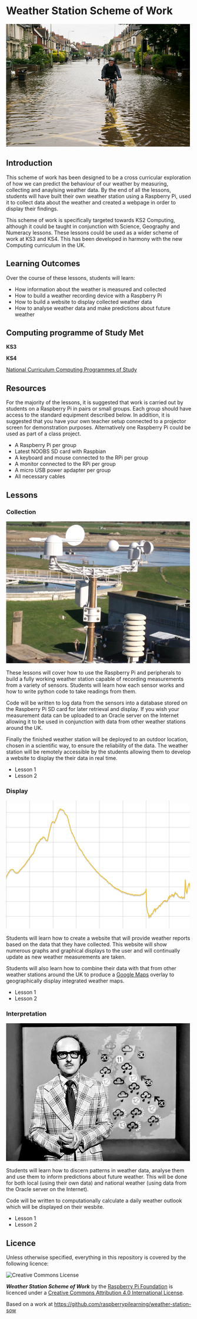 # Weather Station Scheme of Work

![](images/flooding.png)

## Introduction
This scheme of work has been designed to be a cross curricular exploration of how we can predict the behaviour of our weather by measuring, collecting and anaylsing weather data. By the end of all the lessons, students will have built their own weather station using a Raspberry Pi, used it to collect data about the weather and created a webpage in order to display their findings. 

This scheme of work is specifically targeted towards KS2 Computing, although it could be taught in conjunction with Science, Geography and Numeracy lessons. These lessons could be used as a wider scheme of work at KS3 and KS4. This has been developed in harmony with the new Computing curriculum in the UK.

## Learning Outcomes
Over the course of these lessons, students will learn:
- How information about the weather is measured and collected
- How to build a weather recording device with a Raspberry Pi
- How to build a website to display collected weather data
- How to analyse weather data and make predictions about future weather

## Computing programme of Study Met 

**KS3**

**KS4**

[National Curriculum Computing Programmes of Study](https://www.gov.uk/government/publications/national-curriculum-in-england-computing-programmes-of-study/national-curriculum-in-england-computing-programmes-of-study#key-stage-3)

## Resources
For the majority of the lessons, it is suggested that work is carried out by students on a Raspberry Pi in pairs or small groups. Each group should have access to the standard equipment described below. In addition, it is suggested that you have your own teacher setup connected to a projector screen for demonstration purposes. Alternatively one Raspberry Pi could be used as part of a class project.

- A Raspberry Pi per group
- Latest NOOBS SD card with Raspbian
- A keyboard and mouse connected to the RPi per group
- A monitor connected to the RPi per group
- A micro USB power apdapter per group
- All necessary cables

## Lessons

### Collection

![](images/weather_station.jpg)

These lessons will cover how to use the Raspberry Pi and peripherals to build a fully working weather station capable of recording measurements from a variety of sensors. Students will learn how each sensor works and how to write python code to take readings from them.

Code will be written to log data from the sensors into a database stored on the Raspberry Pi SD card for later retrieval and display. If you wish your measurement data can be uploaded to an Oracle server on the Internet allowing it to be used in conjunction with data from other weather stations around the UK.

Finally the finished weather station will be deployed to an outdoor location, chosen in a scientific way, to ensure the reliability of the data. The weather station will be remotely accessible by the students allowing them to develop a website to display the their data in real time.

- Lesson 1
- Lesson 2

### Display

![](images/flot.png)

Students will learn how to create a website that will provide weather reports based on the data that they have collected. This website will show numerous graphs and graphical displays to the user and will continually update as new weather measurements are taken.

Students will also learn how to combine their data with that from other weather stations around the UK to produce a [Google Maps](https://maps.google.co.uk/) overlay to geographically display integrated weather maps.

- Lesson 1
- Lesson 2

### Interpretation

![](images/michael_fish.png)

Students will learn how to discern patterns in weather data, analyse them and use them to inform predictions about future weather. This will be done for both local (using their own data) and national weather (using data from the Oracle server on the Internet).

Code will be written to computationally calculate a daily weather outlook which will be displayed on their wesbite.

- Lesson 1
- Lesson 2

## Licence

Unless otherwise specified, everything in this repository is covered by the following licence:

![Creative Commons License](http://i.creativecommons.org/l/by-sa/4.0/88x31.png)

***Weather Station Scheme of Work*** by the [Raspberry Pi Foundation](http://raspberrypi.org) is licenced under a [Creative Commons Attribution 4.0 International License](http://creativecommons.org/licenses/by-sa/4.0/).

Based on a work at https://github.com/raspberrypilearning/weather-station-sow
